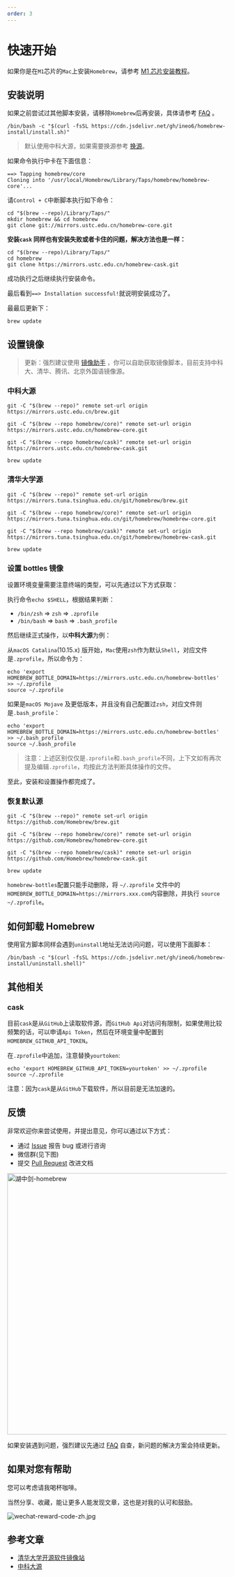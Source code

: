 ```yaml
---
order: 3
---
```


# 快速开始

如果你是在`M1`芯片的`Mac`上安装`Homebrew`，请参考 [M1 芯片安装教程](/guide/m1/)。

## 安装说明

如果之前尝试过其他脚本安装，请移除`Homebrew`后再安装，具体请参考 [FAQ](/guide/faq/#no1-的小秘籍) 。

```shell
/bin/bash -c "$(curl -fsSL https://cdn.jsdelivr.net/gh/ineo6/homebrew-install/install.sh)"
```

> 默认使用中科大源，如果需要换源参考 [换源](/guide/change-source/)。

如果命令执行中卡在下面信息：

```shell
==> Tapping homebrew/core
Cloning into '/usr/local/Homebrew/Library/Taps/homebrew/homebrew-core'...
```

请`Control + C`中断脚本执行如下命令：

```shell
cd "$(brew --repo)/Library/Taps/"
mkdir homebrew && cd homebrew
git clone git://mirrors.ustc.edu.cn/homebrew-core.git
```

**安装`cask` 同样也有安装失败或者卡住的问题，解决方法也是一样：**

```shell
cd "$(brew --repo)/Library/Taps/"
cd homebrew
git clone https://mirrors.ustc.edu.cn/homebrew-cask.git
```

成功执行之后继续执行安装命令。

最后看到`==> Installation successful!`就说明安装成功了。

最最后更新下：

```shell
brew update
```

<h2 id='part3'>设置镜像</h2>

> 更新：强烈建议使用 [镜像助手](/guide/change-source/) ，你可以自助获取镜像脚本，目前支持中科大、清华、腾讯、北京外国语镜像源。

### 中科大源

```shell
git -C "$(brew --repo)" remote set-url origin https://mirrors.ustc.edu.cn/brew.git

git -C "$(brew --repo homebrew/core)" remote set-url origin https://mirrors.ustc.edu.cn/homebrew-core.git

git -C "$(brew --repo homebrew/cask)" remote set-url origin https://mirrors.ustc.edu.cn/homebrew-cask.git

brew update
```

### 清华大学源

```shell
git -C "$(brew --repo)" remote set-url origin https://mirrors.tuna.tsinghua.edu.cn/git/homebrew/brew.git

git -C "$(brew --repo homebrew/core)" remote set-url origin https://mirrors.tuna.tsinghua.edu.cn/git/homebrew/homebrew-core.git

git -C "$(brew --repo homebrew/cask)" remote set-url origin https://mirrors.tuna.tsinghua.edu.cn/git/homebrew/homebrew-cask.git

brew update
```

### 设置 bottles 镜像

设置环境变量需要注意终端的类型，可以先通过以下方式获取：

执行命令`echo $SHELL`，根据结果判断：

- `/bin/zsh` => `zsh` => `.zprofile`
- `/bin/bash` => `bash` => `.bash_profile`

然后继续正式操作，以**中科大源**为例：

从`macOS Catalina`(10.15.x) 版开始，`Mac`使用`zsh`作为默认`Shell`，对应文件是`.zprofile`，所以命令为：

```shell
echo 'export HOMEBREW_BOTTLE_DOMAIN=https://mirrors.ustc.edu.cn/homebrew-bottles' >> ~/.zprofile
source ~/.zprofile
```

如果是`macOS Mojave` 及更低版本，并且没有自己配置过`zsh`，对应文件则是`.bash_profile`：

```shell
echo 'export HOMEBREW_BOTTLE_DOMAIN=https://mirrors.ustc.edu.cn/homebrew-bottles' >> ~/.bash_profile
source ~/.bash_profile
```

> 注意：上述区别仅仅是`.zprofile`和`.bash_profile`不同，上下文如有再次提及编辑`.zprofile`，均按此方法判断具体操作的文件。

至此，安装和设置操作都完成了。

### 恢复默认源

```shell
git -C "$(brew --repo)" remote set-url origin https://github.com/Homebrew/brew.git

git -C "$(brew --repo homebrew/core)" remote set-url origin https://github.com/Homebrew/homebrew-core.git

git -C "$(brew --repo homebrew/cask)" remote set-url origin https://github.com/Homebrew/homebrew-cask.git

brew update
```

`homebrew-bottles`配置只能手动删除，将 `~/.zprofile` 文件中的 `HOMEBREW_BOTTLE_DOMAIN=https://mirrors.xxx.com`内容删除，并执行 `source ~/.zprofile`。

## 如何卸载 Homebrew

使用官方脚本同样会遇到`uninstall`地址无法访问问题，可以使用下面脚本：

```shell
/bin/bash -c "$(curl -fsSL https://cdn.jsdelivr.net/gh/ineo6/homebrew-install/uninstall.shell)"
```

## 其他相关

### cask

目前`cask`是从`GitHub`上读取软件源，而`GitHub Api`对访问有限制，如果使用比较频繁的话，可以申请`Api Token`，然后在环境变量中配置到`HOMEBREW_GITHUB_API_TOKEN`。

在`.zprofile`中追加，注意替换`yourtoken`:

```shell
echo 'export HOMEBREW_GITHUB_API_TOKEN=yourtoken' >> ~/.zprofile
source ~/.zprofile
```

注意：因为`cask`是从`GitHub`下载软件，所以目前是无法加速的。

## 反馈

非常欢迎你来尝试使用，并提出意见，你可以通过以下方式：

- 通过 [Issue][issues] 报告 bug 或进行咨询
- 微信群(见下图)
- 提交 [Pull Request][pulls] 改进文档

<img src="https://i.loli.net/2021/01/03/sXGryYHa3JhB9QL.png" width="600" alt="湖中剑-homebrew" />

如果安装遇到问题，强烈建议先通过 [FAQ](/guide/faq/) 自查，新问题的解决方案会持续更新。

## 如果对您有帮助

您可以考虑请我喝杯咖啡。

当然分享、收藏，能让更多人能发现文章，这也是对我的认可和鼓励。

![wechat-reward-code-zh.jpg](https://i.loli.net/2021/03/14/GZm6bFKVEjHozke.jpg)

## 参考文章

- [清华大学开源软件镜像站](https://mirror.tuna.tsinghua.edu.cn/help/homebrew/)
- [中科大源](http://mirrors.ustc.edu.cn/help/brew.git.html)

[issues]: https://github.com/ineo6/homebrew-install/issues
[pulls]: https://github.com/ineo6/homebrew-install/pulls
